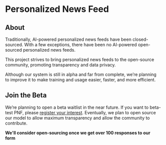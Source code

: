 # Personalized News Feed

## About

Traditionally, AI-powered personalized news feeds have been closed-sourced. With a few exceptions, there have been no AI-powered open-sourced personalized news feeds.

This project strives to bring personalized news feeds to the open-source community, promoting transparency and data privacy.

Although our system is still in alpha and far from complete, we’re planning to improve it to make training and usage easier, faster, and more efficient.

## Join the Beta

We’re planning to open a beta waitlist in the near future. If you want to beta-test PNF, please [register your interest](https://rdr.fyi/pnfbeta). Eventually, we plan to open source our model to allow maximum transparency and allow the community to contribute.

**We'll consider open-sourcing once we get over 100 responses to our form**

